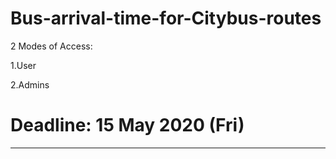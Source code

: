 # Bus-arrival-time-for-Citybus-routes


2 Modes of Access:

1.User

2.Admins



# Deadline: 15 May 2020 (Fri)
---
